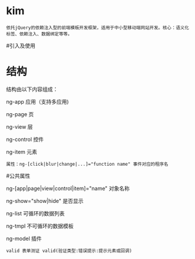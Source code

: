 # kim
	依托jQuery的依赖注入型的前端模板开发框架，适用于中小型移动端网站开发。核心：语义化标签、依赖注入、数据绑定等等。
	
#引入及使用
	<script src="kim.js"></script>
	<script>
		//扩展KIM.MODEL自定义语义
		jQuery.extend(jQuery.kim.fn.model, {
			test: function(elem, args, target){
				var self = this;
				console.log("test")
			}
		});
		//使用KIM
		jQuery.kim({
			initialization: function(){
				//初始页面
			},
			handle:{
				test_click: function(e, target){
					//事件
				},
				getData: function(render, target){
					//数据注入模板
					render(data);
				},
				...
			}});
	</script>

# 结构
结构由以下内容组成：

ng-app 应用（支持多应用)

ng-page 页

ng-view 层

ng-control 控件

ng-item 元素

	属性：ng-[click|blur|change|...]="function name" 事件对应的程序名

#公共属性

ng-[app|page|view|control|item]="name" 对象名称

ng-show="show|hide" 是否显示

ng-list 可循环的数据列表

ng-tmpl 不可循环的数据模板

ng-model 插件

	valid 表单测证 valid(验证类型:错误提示:提示元素或回调)

